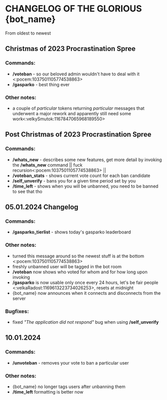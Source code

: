 # CHANGELOG OF THE GLORIOUS {bot_name}
From oldest to newest
## Christmas of 2023 Procrastination Spree
### Commands:
- **/voteban** - so our beloved admin wouldn't have to deal with it <:pocem:1037501105774538863>
- **/gasparko** - best thing ever
### Other notes:
- a couple of *particular* tokens returning *particular* messages that underwent a major rework and apparently still need some work<:velkySmutok:1167847065968189550>
## Post Christmas of 2023 Procrastination Spree
### Commands:
- **/whats_new** - describes some new features, get more detail by invoking the **/whats_new** command || fuck recursion<:pocem:1037501105774538863> ||
- **/voteban_stats** - shows current vote count for each ban candidate
- **/self_unverify** - bans you for a given time period set by you
- **/time_left** - shows when you will be unbanned, you need to be banned to see that tho
## 05.01.2024 Changelog
### Commands:
- **/gasparko_tierlist** - shows today's gasparko leaderboard
### Other notes:
- turned this message around so the newest stuff is at the bottom <:pocem:1037501105774538863>
- freshly unbanned user will be tagged in the bot room
- **/voteban** now shows who voted for whom and for how long upon invoking
- **/gasparko** is now usable only once every 24 hours, let's be fair people <:velkaRadost:1169613223734026253>, resets at midnight
- {bot_name} now announces when it connects and disconnects from the server
### Bugfixes:
- fixed *"The application did not respond"* bug when using **/self_unverify**
## 10.01.2024
### Commands:
- **/unvoteban** - removes your vote to ban a particular user
### Other notes:
- {bot_name} no longer tags users after unbanning them
- **/time_left** formatting is better now